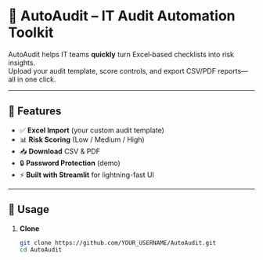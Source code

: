 # 🔐 AutoAudit – IT Audit Automation Toolkit

AutoAudit helps IT teams **quickly** turn Excel‑based checklists into risk insights.  
Upload your audit template, score controls, and export CSV/PDF reports—all in one click.

---

## 🚀 Features

- ✅ **Excel Import** (your custom audit template)  
- 📊 **Risk Scoring** (Low / Medium / High)  
- 📥 **Download** CSV & PDF  
- 🔒 **Password Protection** (demo)  
- ⚡ **Built with Streamlit** for lightning-fast UI  

---

## 📂 Usage

1. **Clone**  
   ```bash
   git clone https://github.com/YOUR_USERNAME/AutoAudit.git
   cd AutoAudit
